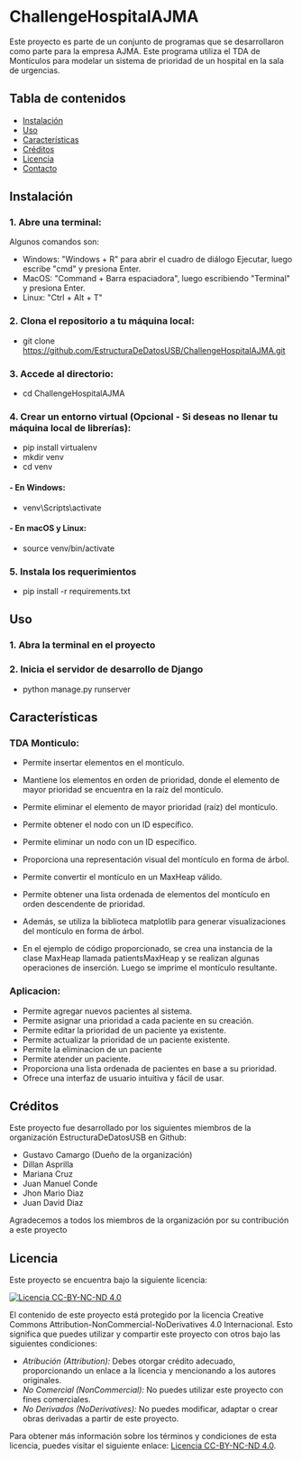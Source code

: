 # ChallengeHospitalAJMA
Este proyecto es parte de un conjunto de programas que se desarrollaron como parte para la empresa AJMA.
Este programa utiliza el TDA de Montículos para modelar un sistema de prioridad de un hospital en la sala de urgencias.

## Tabla de contenidos

- [Instalación](#instalación)
- [Uso](#uso)
- [Características](#características)
- [Créditos](#créditos)
- [Licencia](#licencia)
- [Contacto](#contacto)

## Instalación

### 1. Abre una terminal:
Algunos comandos son:
- Windows: "Windows + R" para abrir el cuadro de diálogo Ejecutar, luego escribe "cmd" y presiona Enter.
- MacOS: "Command + Barra espaciadora", luego escribiendo "Terminal" y presiona Enter.
- Linux: "Ctrl + Alt + T"
### 2. Clona el repositorio a tu máquina local: 
- git clone https://github.com/EstructuraDeDatosUSB/ChallengeHospitalAJMA.git
### 3. Accede al directorio:
- cd ChallengeHospitalAJMA
### 4. Crear un entorno virtual (Opcional - Si deseas no llenar tu máquina local de librerías):
- pip install virtualenv
- mkdir venv
- cd venv

#### - En Windows:
- venv\Scripts\activate

#### - En macOS y Linux:
- source venv/bin/activate
  
### 5. Instala los requerimientos
- pip install -r requirements.txt


## Uso

### 1. Abra la terminal en el proyecto
### 2. Inicia el servidor de desarrollo de Django
- python manage.py runserver

## Características

### TDA Monticulo:
- Permite insertar elementos en el montículo.
- Mantiene los elementos en orden de prioridad, donde el elemento de mayor prioridad se encuentra en la raíz del montículo.
- Permite eliminar el elemento de mayor prioridad (raíz) del montículo.
- Permite obtener el nodo con un ID específico.
- Permite eliminar un nodo con un ID específico.
- Proporciona una representación visual del montículo en forma de árbol.
- Permite convertir el montículo en un MaxHeap válido.
- Permite obtener una lista ordenada de elementos del montículo en orden descendente de prioridad.

- Además, se utiliza la biblioteca matplotlib para generar visualizaciones del montículo en forma de árbol.

- En el ejemplo de código proporcionado, se crea una instancia de la clase MaxHeap llamada patientsMaxHeap y se realizan algunas operaciones de inserción. Luego se imprime el montículo resultante.

### Aplicacion:
- Permite agregar nuevos pacientes al sistema.
- Permite asignar una prioridad a cada paciente en su creación.
- Permite editar la prioridad de un paciente ya existente.
- Permite actualizar la prioridad de un paciente existente.
- Permite la eliminacion de un paciente
- Permite atender un paciente.
- Proporciona una lista ordenada de pacientes en base a su prioridad.
- Ofrece una interfaz de usuario intuitiva y fácil de usar.

## Créditos

Este proyecto fue desarrollado por los siguientes miembros de la organización EstructuraDeDatosUSB en Github:

- Gustavo Camargo (Dueño de la organización)
- Dillan Asprilla
- Mariana Cruz
- Juan Manuel Conde
- Jhon Mario Diaz
- Juan David Diaz

Agradecemos a todos los miembros de la organización por su contribución a este proyecto

## Licencia

Este proyecto se encuentra bajo la siguiente licencia:

[![Licencia CC-BY-NC-ND 4.0](https://i.creativecommons.org/l/by-nc-nd/4.0/80x15.png)](http://creativecommons.org/licenses/by-nc-nd/4.0/deed.es)

El contenido de este proyecto está protegido por la licencia Creative Commons Attribution-NonCommercial-NoDerivatives 4.0 Internacional. Esto significa que puedes utilizar y compartir este proyecto con otros bajo las siguientes condiciones:

- *Atribución (Attribution):* Debes otorgar crédito adecuado, proporcionando un enlace a la licencia y mencionando a los autores originales.
- *No Comercial (NonCommercial):* No puedes utilizar este proyecto con fines comerciales.
- *No Derivados (NoDerivatives):* No puedes modificar, adaptar o crear obras derivadas a partir de este proyecto.

Para obtener más información sobre los términos y condiciones de esta licencia, puedes visitar el siguiente enlace: [Licencia CC-BY-NC-ND 4.0](http://creativecommons.org/licenses/by-nc-nd/4.0/deed.es).
